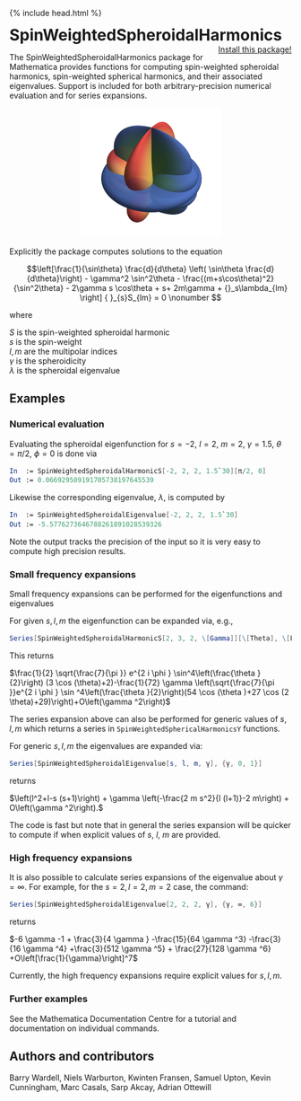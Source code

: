 {% include head.html %}

<p>
 <h1 style="display:inline">SpinWeightedSpheroidalHarmonics</h1> <span style="float:right;"><a href="https://bhptoolkit.org/mathematica-install.html" class = "code_btn">Install this package!</a></span>
</p>

The SpinWeightedSpheroidalHarmonics package for Mathematica provides functions for computing
spin-weighted spheroidal harmonics, spin-weighted spherical harmonics, and their associated eigenvalues.
Support is included for both arbitrary-precision numerical evaluation and for series expansions.

<p align="center"><img width="50%" src="swsh.png" alt="S(s=-2, l=2, gamma=1.9)"/></p>

Explicitly the package computes solutions to the equation

$$\left[\frac{1}{\sin\theta} \frac{d}{d\theta} \left( \sin\theta \frac{d}{d\theta}\right) - \gamma^2 \sin^2\theta - \frac{(m+s\cos\theta)^2}{\sin^2\theta} - 2\gamma s \cos\theta + s+ 2m\gamma + {}_s\lambda_{lm} \right] { }_{s}S_{lm} = 0 \nonumber $$

where

$S$ is the spin-weighted spheroidal harmonic  
$s$ is the spin-weight  
$l,m$ are the multipolar indices  
$\gamma$ is the spheroidicity   
$\lambda$ is the spheroidal eigenvalue

## Examples

### Numerical evaluation

Evaluating the spheroidal eigenfunction for $s=-2$, $l=2$, $m=2$, $\gamma=1.5$, $\theta = \pi/2$, $\phi=0$ is done via
```Mathematica
In  := SpinWeightedSpheroidalHarmonicS[-2, 2, 2, 1.5`30][π/2, 0]
Out := 0.066929509191705738197645539
```
Likewise the corresponding eigenvalue, $\lambda$, is computed by
```Mathematica
In  := SpinWeightedSpheroidalEigenvalue[-2, 2, 2, 1.5`30]
Out := -5.5776273646788261891028539326
```

Note the output tracks the precision of the input so it is very easy to compute high precision results.

### Small frequency expansions

Small frequency expansions can be performed for the eigenfunctions and eigenvalues

For given $s,l,m$ the eigenfunction can be expanded via, e.g.,
```Mathematica
Series[SpinWeightedSpheroidalHarmonicS[2, 3, 2, \[Gamma]][\[Theta], \[Phi]], {\[Gamma], 0, 1}]
```
This returns

$\frac{1}{2} \sqrt{\frac{7}{\pi }} e^{2 i \phi } \sin^4\left(\frac{\theta }{2}\right) (3 \cos (\theta)+2)-\frac{1}{72} \gamma  \left(\sqrt{\frac{7}{\pi }}e^{2 i \phi } \sin ^4\left(\frac{\theta }{2}\right)(54 \cos (\theta )+27 \cos (2 \theta)+29)\right)+O\left(\gamma ^2\right)$

The series expansion above can also be performed for generic values of $s,l,m$ which returns a series in `SpinWeightedSphericalHarmonicsY` functions.

For generic $s,l,m$ the eigenvalues are expanded via:
```Mathematica
Series[SpinWeightedSpheroidalEigenvalue[s, l, m, γ], {γ, 0, 1}]
```

returns

$\left(l^2+l-s (s+1)\right) + \gamma  \left(-\frac{2 m s^2}{l (l+1)}-2 m\right) + O\left(\gamma ^2\right).$

The code is fast but note that in general the series expansion will be quicker to compute if when explicit values of $s$, $l$, $m$ are provided.

### High frequency expansions

It is also possible to calculate series expansions of the eigenvalue about $\gamma = \infty$. For example, for the $s=2,l=2,m=2$ case, the command:
```Mathematica
Series[SpinWeightedSpheroidalEigenvalue[2, 2, 2, γ], {γ, ∞, 6}]
```
returns  

$-6 \gamma  -1 + \frac{3}{4 \gamma } -\frac{15}{64 \gamma ^3} -\frac{3}{16 \gamma ^4} +\frac{3}{512 \gamma ^5} + \frac{27}{128 \gamma ^6} +O\left[\frac{1}{\gamma}\right]^7$

Currently, the high frequency expansions require explicit values for $s,l,m$.

### Further examples

See the Mathematica Documentation Centre for a tutorial and documentation on individual commands.

## Authors and contributors

Barry Wardell, Niels Warburton, Kwinten Fransen, Samuel Upton, Kevin Cunningham, Marc Casals, Sarp Akcay, Adrian Ottewill
